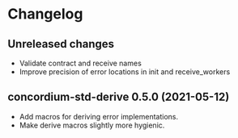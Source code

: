 # Changelog

## Unreleased changes
- Validate contract and receive names
- Improve precision of error locations in init and receive_workers

## concordium-std-derive 0.5.0 (2021-05-12)

- Add macros for deriving error implementations.
- Make derive macros slightly more hygienic.
